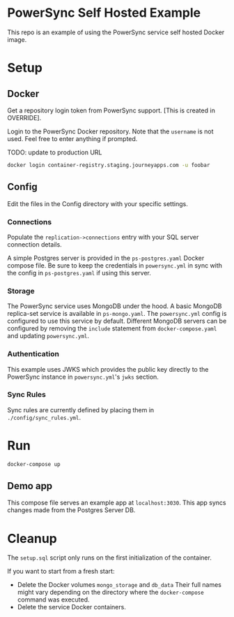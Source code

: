 # PowerSync Self Hosted Example

This repo is an example of using the PowerSync service self hosted Docker image.

# Setup

## Docker

Get a repository login token from PowerSync support. [This is created in OVERRIDE].

Login to the PowerSync Docker repository. Note that the `username` is not used. Feel free to enter anything if prompted.

TODO: update to production URL

```bash
docker login container-registry.staging.journeyapps.com -u foobar
```

## Config

Edit the files in the Config directory with your specific settings.

### Connections

Populate the `replication->connections` entry with your SQL server connection details.

A simple Postgres server is provided in the `ps-postgres.yaml` Docker compose file. Be sure to keep the credentials in `powersync.yml` in sync with the config in `ps-postgres.yaml` if using this server.

### Storage

The PowerSync service uses MongoDB under the hood. A basic MongoDB replica-set service is available in `ps-mongo.yaml`. The `powersync.yml` config is configured to use this service by default. Different MongoDB servers can be configured by removing the `include` statement from `docker-compose.yaml` and updating `powersync.yml`.

### Authentication

This example uses JWKS which provides the public key directly to the PowerSync instance in `powersync.yml`'s `jwks` section.

### Sync Rules

Sync rules are currently defined by placing them in `./config/sync_rules.yml`.

# Run

```bash
docker-compose up
```

## Demo app

This compose file serves an example app at `localhost:3030`. This app syncs changes made from the Postgres Server DB.

# Cleanup

The `setup.sql` script only runs on the first initialization of the container.

If you want to start from a fresh start:

- Delete the Docker volumes `mongo_storage` and `db_data`
  Their full names might vary depending on the directory where the `docker-compose` command was executed.
- Delete the service Docker containers.
